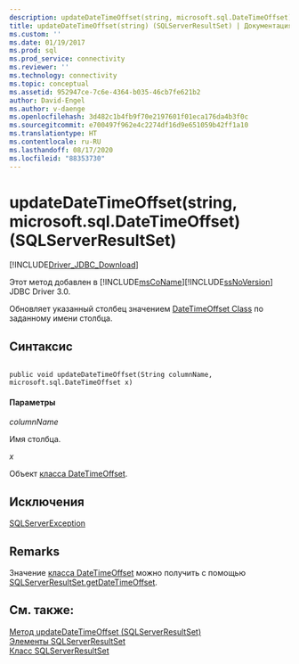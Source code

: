 ```yaml
---
description: updateDateTimeOffset(string, microsoft.sql.DateTimeOffset) (SQLServerResultSet)
title: updateDateTimeOffset(string) (SQLServerResultSet) | Документация Майкрософт
ms.custom: ''
ms.date: 01/19/2017
ms.prod: sql
ms.prod_service: connectivity
ms.reviewer: ''
ms.technology: connectivity
ms.topic: conceptual
ms.assetid: 952947ce-7c6e-4364-b035-46cb7fe621b2
author: David-Engel
ms.author: v-daenge
ms.openlocfilehash: 3d482c1b4fb9f70e2197601f01eca176da4b3f0c
ms.sourcegitcommit: e700497f962e4c2274df16d9e651059b42ff1a10
ms.translationtype: HT
ms.contentlocale: ru-RU
ms.lasthandoff: 08/17/2020
ms.locfileid: "88353730"
---
```

# <a name="updatedatetimeoffsetstring-microsoftsqldatetimeoffset-sqlserverresultset"></a>updateDateTimeOffset(string, microsoft.sql.DateTimeOffset) (SQLServerResultSet)
[!INCLUDE[Driver_JDBC_Download](../../../includes/driver_jdbc_download.md)]

  Этот метод добавлен в [!INCLUDE[msCoName](../../../includes/msconame_md.md)][!INCLUDE[ssNoVersion](../../../includes/ssnoversion-md.md)] JDBC Driver 3.0.  
  
 Обновляет указанный столбец значением [DateTimeOffset Class](../../../connect/jdbc/reference/datetimeoffset-class.md) по заданному имени столбца.  
  
## <a name="syntax"></a>Синтаксис  
  
```  
  
public void updateDateTimeOffset(String columnName, microsoft.sql.DateTimeOffset x)  
```  
  
#### <a name="parameters"></a>Параметры  
 *columnName*  
  
 Имя столбца.  
  
 *x*  
  
 Объект [класса DateTimeOffset](../../../connect/jdbc/reference/datetimeoffset-class.md).  
  
## <a name="exceptions"></a>Исключения  
 [SQLServerException](../../../connect/jdbc/reference/sqlserverexception-class.md)  
  
## <a name="remarks"></a>Remarks  
 Значение [класса DateTimeOffset](../../../connect/jdbc/reference/datetimeoffset-class.md) можно получить с помощью [SQLServerResultSet.getDateTimeOffset](../../../connect/jdbc/reference/getdatetimeoffset-sqlserverresultset.md).  
  
## <a name="see-also"></a>См. также:  
 [Метод updateDateTimeOffset &#40;SQLServerResultSet&#41;](../../../connect/jdbc/reference/updatedatetimeoffset-sqlserverresultset.md)   
 [Элементы SQLServerResultSet](../../../connect/jdbc/reference/sqlserverresultset-members.md)   
 [Класс SQLServerResultSet](../../../connect/jdbc/reference/sqlserverresultset-class.md)  
  
  

